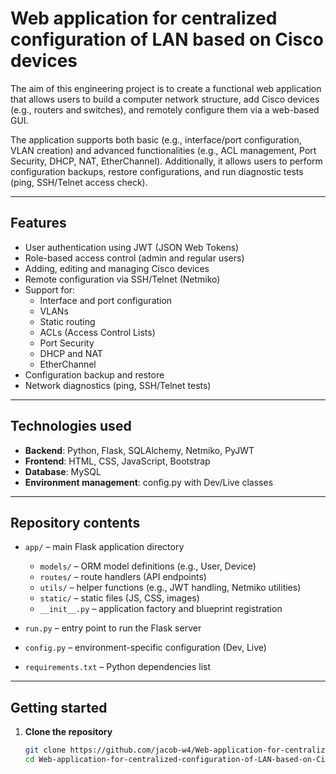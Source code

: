 # Web application for centralized configuration of LAN based on Cisco devices

The aim of this engineering project is to create a functional web application that allows users to build a computer network structure, add Cisco devices (e.g., routers and switches), and remotely configure them via a web-based GUI.

The application supports both basic (e.g., interface/port configuration, VLAN creation) and advanced functionalities (e.g., ACL management, Port Security, DHCP, NAT, EtherChannel). Additionally, it allows users to perform configuration backups, restore configurations, and run diagnostic tests (ping, SSH/Telnet access check).

---

## Features

- User authentication using JWT (JSON Web Tokens)
- Role-based access control (admin and regular users)
- Adding, editing and managing Cisco devices
- Remote configuration via SSH/Telnet (Netmiko)
- Support for:
  - Interface and port configuration
  - VLANs
  - Static routing
  - ACLs (Access Control Lists)
  - Port Security
  - DHCP and NAT
  - EtherChannel
- Configuration backup and restore
- Network diagnostics (ping, SSH/Telnet tests)

---

## Technologies used

- **Backend**: Python, Flask, SQLAlchemy, Netmiko, PyJWT  
- **Frontend**: HTML, CSS, JavaScript, Bootstrap  
- **Database**: MySQL  
- **Environment management**: config.py with Dev/Live classes  

---

## Repository contents

- `app/` – main Flask application directory  
  - `models/` – ORM model definitions (e.g., User, Device)  
  - `routes/` – route handlers (API endpoints)  
  - `utils/` – helper functions (e.g., JWT handling, Netmiko utilities)  
  - `static/` – static files (JS, CSS, images)  
  - `__init__.py` – application factory and blueprint registration  

- `run.py` – entry point to run the Flask server  
- `config.py` – environment-specific configuration (Dev, Live)  
- `requirements.txt` – Python dependencies list  

---

## Getting started

1. **Clone the repository**  
   ```bash
   git clone https://github.com/jacob-w4/Web-application-for-centralized-configuration-of-LAN-based-on-Cisco-devices.git
   cd Web-application-for-centralized-configuration-of-LAN-based-on-Cisco-devices



